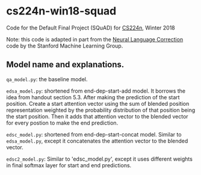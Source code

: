 # cs224n-win18-squad
Code for the Default Final Project (SQuAD) for [CS224n](http://web.stanford.edu/class/cs224n/), Winter 2018

Note: this code is adapted in part from the [Neural Language Correction](https://github.com/stanfordmlgroup/nlc/) code by the Stanford Machine Learning Group.

## Model name and explanations.

`qa_model.py`: the baseline model.

`edsa_model.py`: shortened from end-dep-start-add model. It borrows the idea from handout section 5.3. After making the prediction of the start position. Create a start attention vector using the sum of blended position representation weighted by the probability distribution of that position being the start position. Then it adds that attention vector to the blended vector for every postion to make the end prediction.

`edsc_model.py`: shortened from end-dep-start-concat model. Similar to `edsa_model.py`, except it concatenates the attention vector to the blended vector.

`edsc2_model.py`: Similar to 'edsc_model.py', except it uses different weights in final softmax layer for start and end predictions.
